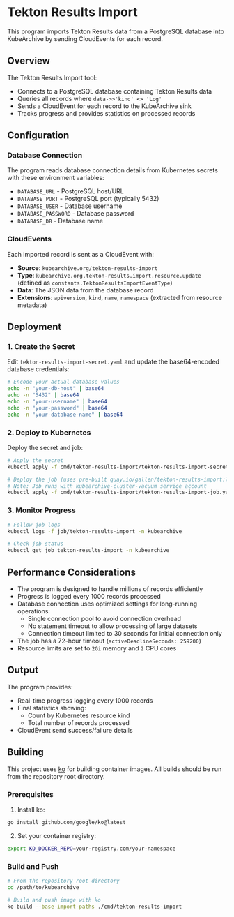 # Tekton Results Import

This program imports Tekton Results data from a PostgreSQL database into KubeArchive by sending CloudEvents for each record.

## Overview

The Tekton Results Import tool:
- Connects to a PostgreSQL database containing Tekton Results data
- Queries all records where `data->>'kind' <> 'Log'`
- Sends a CloudEvent for each record to the KubeArchive sink
- Tracks progress and provides statistics on processed records

## Configuration

### Database Connection

The program reads database connection details from Kubernetes secrets with these environment variables:

- `DATABASE_URL` - PostgreSQL host/URL
- `DATABASE_PORT` - PostgreSQL port (typically 5432)
- `DATABASE_USER` - Database username
- `DATABASE_PASSWORD` - Database password
- `DATABASE_DB` - Database name

### CloudEvents

Each imported record is sent as a CloudEvent with:
- **Source**: `kubearchive.org/tekton-results-import`
- **Type**: `kubearchive.org.tekton-results.import.resource.update` (defined as `constants.TektonResultsImportEventType`)
- **Data**: The JSON data from the database record
- **Extensions**: `apiversion`, `kind`, `name`, `namespace` (extracted from resource metadata)

## Deployment

### 1. Create the Secret

Edit `tekton-results-import-secret.yaml` and update the base64-encoded database credentials:

```bash
# Encode your actual database values
echo -n "your-db-host" | base64
echo -n "5432" | base64
echo -n "your-username" | base64
echo -n "your-password" | base64
echo -n "your-database-name" | base64
```

### 2. Deploy to Kubernetes

Deploy the secret and job:

```bash
# Apply the secret
kubectl apply -f cmd/tekton-results-import/tekton-results-import-secret.yaml

# Deploy the job (uses pre-built quay.io/gallen/tekton-results-import:latest image)
# Note: Job runs with kubearchive-cluster-vacuum service account
kubectl apply -f cmd/tekton-results-import/tekton-results-import-job.yaml
```

### 3. Monitor Progress

```bash
# Follow job logs
kubectl logs -f job/tekton-results-import -n kubearchive

# Check job status
kubectl get job tekton-results-import -n kubearchive
```

## Performance Considerations

- The program is designed to handle millions of records efficiently
- Progress is logged every 1000 records processed
- Database connection uses optimized settings for long-running operations:
  - Single connection pool to avoid connection overhead
  - No statement timeout to allow processing of large datasets
  - Connection timeout limited to 30 seconds for initial connection only
- The job has a 72-hour timeout (`activeDeadlineSeconds: 259200`)
- Resource limits are set to `2Gi` memory and `2` CPU cores

## Output

The program provides:
- Real-time progress logging every 1000 records
- Final statistics showing:
  - Count by Kubernetes resource kind
  - Total number of records processed
- CloudEvent send success/failure details

## Building

This project uses [ko](https://github.com/google/ko) for building container images. All builds should be run from the repository root directory.

### Prerequisites

1. Install ko:
```bash
go install github.com/google/ko@latest
```

2. Set your container registry:
```bash
export KO_DOCKER_REPO=your-registry.com/your-namespace
```

### Build and Push

```bash
# From the repository root directory
cd /path/to/kubearchive

# Build and push image with ko
ko build --base-import-paths ./cmd/tekton-results-import
